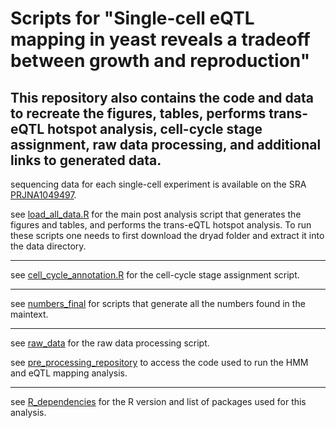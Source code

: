 # Scripts for "Single-cell eQTL mapping in yeast reveals a tradeoff between growth and reproduction" 
## This repository also contains the code and data to recreate the figures, tables, performs trans-eQTL hotspot analysis, cell-cycle stage assignment, raw data processing, and additional links to generated data.

sequencing data for each single-cell experiment is available on the SRA [PRJNA1049497](https://www.ncbi.nlm.nih.gov/bioproject/PRJNA1049497).

see [load_all_data.R](load_all_data.R) for the main post analysis script that generates the figures and tables, and performs the trans-eQTL hotspot analysis.
To run these scripts one needs to first download the dryad folder and extract it into the data directory. 

-----

see [cell_cycle_annotation.R](cell_cycle_annotation/cell_cycle_annotation.R) for the cell-cycle stage assignment script.

-----------------

see [numbers_final](https://github.com/theboocock/yeast_single_cell_post_analysis/tree/main/numbers_final) for scripts that generate all the numbers found in the maintext.

----

see [raw_data](raw_data_processing/extract_parents_and_vatrix_hoff.sh) for the raw data processing script.

see [pre_processing_repository](https://github.com/joshsbloom/single_cell_eQTL/tree/master/yeast/code) to access the code used to run the HMM and eQTL mapping analysis.

------------------

see [R_dependencies](R_dependencies.yaml) for the R version and list of packages used for this analysis.
